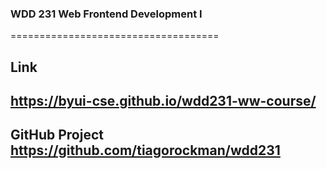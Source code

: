 ### WDD 231 Web Frontend Development I
====================================
## Link
https://byui-cse.github.io/wdd231-ww-course/
------------------------------------
GitHub Project
https://github.com/tiagorockman/wdd231
------------------------------------

